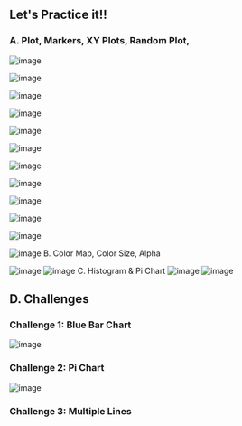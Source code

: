 ## Let's Practice it!!
### A. Plot, Markers, XY Plots, Random Plot, 
![image](https://github.com/giangduyen1995/giangduyen/assets/162249373/6d048d03-a058-448c-9bdc-a2e576f83931)

![image](https://github.com/giangduyen1995/giangduyen/assets/162249373/5d9ec757-6f2c-463e-a02a-019df0d97a68)

![image](https://github.com/giangduyen1995/giangduyen/assets/162249373/f88ae826-9c32-447e-a708-b9109cf37cac)

![image](https://github.com/giangduyen1995/giangduyen/assets/162249373/a0626bec-c486-4c11-bf4d-985374c6b316)

![image](https://github.com/giangduyen1995/giangduyen/assets/162249373/298ea180-773a-46df-91af-b877ae1a19d8)


![image](https://github.com/giangduyen1995/giangduyen/assets/162249373/5cdc83ac-a5a6-43e9-8ee7-cd4e5d921c1d)


![image](https://github.com/giangduyen1995/giangduyen/assets/162249373/bee5647e-7735-4b46-a5c9-b625145aea3e)

![image](https://github.com/giangduyen1995/giangduyen/assets/162249373/dcbbf52e-c3c4-451d-8805-2516ca2e07fc)


![image](https://github.com/giangduyen1995/giangduyen/assets/162249373/d8fc503b-4872-4841-a1c7-8ae3dac24e72)


![image](https://github.com/giangduyen1995/giangduyen/assets/162249373/6f2dffa4-3d30-426b-aca1-e81f31954bf1)


![image](https://github.com/giangduyen1995/giangduyen/assets/162249373/ce856f08-3e2d-4ea2-8a36-23e647ee5821)

![image](https://github.com/giangduyen1995/giangduyen/assets/162249373/21171a2a-609f-4234-b162-f78aff3dd77b)
B. Color Map, Color Size, Alpha

![image](https://github.com/giangduyen1995/giangduyen/assets/162249373/15de7ecd-36cc-4e36-b009-693ccc8f9967)
![image](https://github.com/giangduyen1995/giangduyen/assets/162249373/0ece2e87-9159-4d12-932e-6f1f3ca89aeb)
C. Histogram & Pi Chart
![image](https://github.com/giangduyen1995/giangduyen/assets/162249373/ae5e70ba-4128-4f66-8a39-73ac09472bd6)
![image](https://github.com/giangduyen1995/giangduyen/assets/162249373/2cf772c8-5215-4520-8a9a-460039759d8f)
## D. Challenges
### Challenge 1: Blue Bar Chart

![image](https://github.com/giangduyen1995/giangduyen/assets/162249373/0c43bc2b-ecdd-408a-bdd4-5d96c0fc0c58)
### Challenge 2: Pi Chart
![image](https://github.com/giangduyen1995/giangduyen/assets/162249373/e2ba081a-b13e-43ea-8d66-7540b1176001)

### Challenge 3: Multiple Lines

